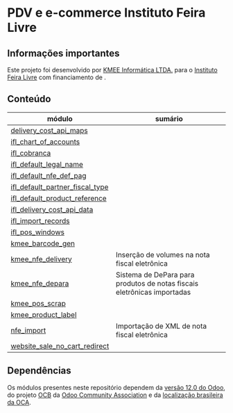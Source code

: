 # PDV e e-commerce Instituto Feira Livre

## Informações importantes

Este projeto foi desenvolvido por [KMEE Informática LTDA.](https://www.kmee.com.br/) para o [Instituto Feira Livre](https://ifl.kmee.com.br/) com financiamento de .

## Conteúdo

módulo | sumário
--- | --- 
[delivery_cost_api_maps](delivery_cost_api_maps/) | 
[ifl_chart_of_accounts](ifl_chart_of_accounts/) | 
[ifl_cobranca](ifl_cobranca/) | 
[ifl_default_legal_name](ifl_default_legal_name/) | 
[ifl_default_nfe_def_pag](ifl_default_nfe_def_pag/) | 
[ifl_default_partner_fiscal_type](ifl_default_partner_fiscal_type/) | 
[ifl_default_product_reference](ifl_default_product_reference/) | 
[ifl_delivery_cost_api_data](ifl_delivery_cost_api_data/) | 
[ifl_import_records](ifl_import_records/) | 
[ifl_pos_windows](ifl_pos_windows/) | 
[kmee_barcode_gen](kmee_barcode_gen/) | 
[kmee_nfe_delivery](kmee_nfe_delivery/) | Inserção de volumes na nota fiscal eletrônica
[kmee_nfe_depara](kmee_nfe_depara/) | Sistema de DePara para produtos de notas fiscais eletrônicas importadas
[kmee_pos_scrap](kmee_pos_scrap/) | 
[kmee_product_label](kmee_product_label/) | 
[nfe_import](nfe_import/) | Importação de XML de nota fiscal eletrônica
[website_sale_no_cart_redirect](website_sale_no_cart_redirect/) | 


## Dependências

Os módulos presentes neste repositório dependem da [versão 12.0 do Odoo](https://github.com/odoo/odoo/tree/12.0), do projeto [OCB](https://github.com/OCA/OCB/tree/12.0) da [Odoo Community Association](https://github.com/OCA) e da [localização brasileira da OCA](https://github.com/OCA/l10n-brazil/tree/12.0).
